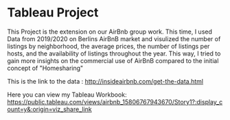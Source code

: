 # Tableau Project 

This Project is the extension on our AirBnb group work. 
This time, I used Data from 2019/2020 on Berlins AirBnB market and visulized 
the number of listings by neighborhood, the average prices, the number of listings per hosts, and the availability of listings throughout the year. This way, I tried to gain more insights on the commercial use of AirBnB compared to the initial concept of "Homesharing"

This is the link to the data : http://insideairbnb.com/get-the-data.html

Here you can view my Tableau Workbook: https://public.tableau.com/views/airbnb_15806767943670/Story1?:display_count=y&:origin=viz_share_link
